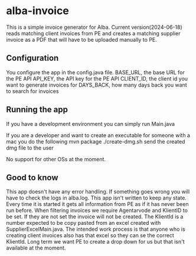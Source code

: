 # alba-invoice
This is a simple invoice generator for Alba. Current version(2024-06-18) reads matching client invoices from PE and creates a matching supplier invoice as a PDF that will have to be uploaded manually to PE.

## Configuration
You configure the app in the config.java file.
BASE_URL, the base URL for the PE API
API_KEY, the API key for the PE API
CLIENT_ID, the client id you want to generate invoices for
DAYS_BACK, how many days back you want to search for invoices

## Running the app
If you have a development environment you can simply run Main.java

If you are a developer and want to create an executable for someone with a mac you do the following
mvn package
./create-dmg.sh
send the created dmg file to the user

No support for other OSs at the moment.

## Good to know
This app doesn't have any error handling. If something goes wrong you will have to check the logs in alba.log.
This app isn't written to keep any state. Every time it is started it gets all information from PE as if it has never been run before.
When filtering invoices we require Agentarvode and KlientID to be set. If they are not set the invoice will not be created.
The KlientId is a number expected to be copy pasted from an excel created with SupplierExcelMain.java. The intended work process is that anyone who is creating client invoices also has that excel so they can se the correct KlientId.
Long term we want PE to create a drop down for us but that isn't available at the moment.